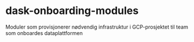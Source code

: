# dask-onboarding-modules
Moduler som provisjonerer nødvendig infrastruktur i GCP-prosjektet til team som onboardes dataplattformen
